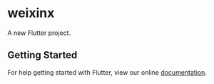 # weixinx

A new Flutter project.

## Getting Started

For help getting started with Flutter, view our online
[documentation](https://flutter.io/).
